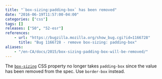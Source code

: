 ```yaml
---
title: "`box-sizing:padding-box` has been removed"
date: "2016-06-19T11:57:00-04:00"
categories: ["css"]
tags: []
releases: ["50", "52-esr"]
references:
    - url: "https://bugzilla.mozilla.org/show_bug.cgi?id=1166728"
      title: "Bug 1166728 - remove box-sizing: padding-box"
aliases:
    - "/en-CA/docs/2015/box-sizing-padding-box-will-be-removed/"
---
```

The [`box-sizing`](https://developer.mozilla.org/docs/Web/CSS/box-sizing) CSS property no longer takes `padding-box` since the value has been removed from the spec. Use `border-box` instead.
